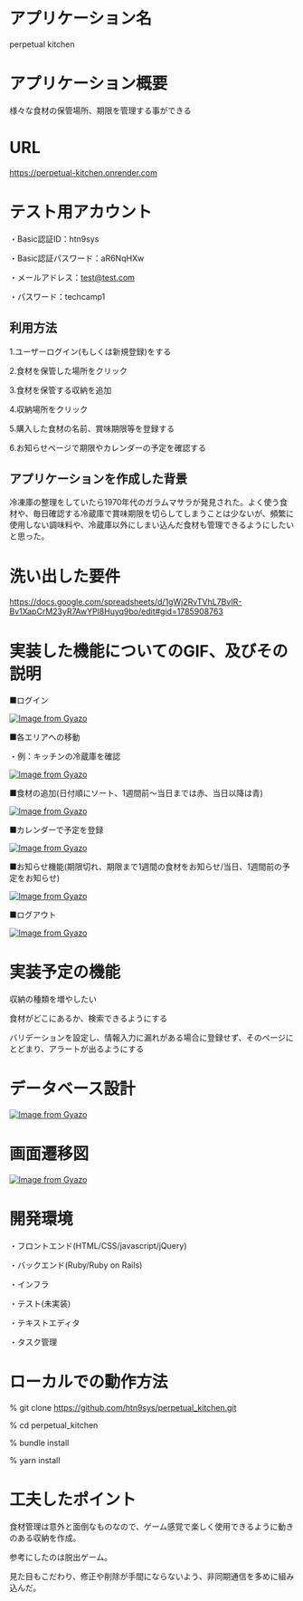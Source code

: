 # アプリケーション名

perpetual kitchen

# アプリケーション概要

様々な食材の保管場所、期限を管理する事ができる

# URL

https://perpetual-kitchen.onrender.com

# テスト用アカウント

・Basic認証ID：htn9sys

・Basic認証パスワード：aR6NqHXw

・メールアドレス：test@test.com

・パスワード：techcamp1

## 利用方法

1.ユーザーログイン(もしくは新規登録)をする

2.食材を保管した場所をクリック

3.食材を保管する収納を追加

4.収納場所をクリック

5.購入した食材の名前、賞味期限等を登録する

6.お知らせページで期限やカレンダーの予定を確認する


## アプリケーションを作成した背景

冷凍庫の整理をしていたら1970年代のガラムマサラが発見された。よく使う食材や、毎日確認する冷蔵庫で賞味期限を切らしてしまうことは少ないが、頻繁に使用しない調味料や、冷蔵庫以外にしまい込んだ食材も管理できるようにしたいと思った。

# 洗い出した要件
https://docs.google.com/spreadsheets/d/1gWj2RvTVhL7BvIR-Bv1XapCrM23yR7AwYPl8Huyq9bo/edit#gid=1785908763

# 実装した機能についてのGIF、及びその説明
■ログイン

[![Image from Gyazo](https://i.gyazo.com/767e7df3cf2afd1a5b654a591a8e8e3a.gif)](https://gyazo.com/767e7df3cf2afd1a5b654a591a8e8e3a)

■各エリアへの移動

・例：キッチンの冷蔵庫を確認

[![Image from Gyazo](https://i.gyazo.com/2503b8e4a237eda16eef6709f889dfb3.gif)](https://gyazo.com/2503b8e4a237eda16eef6709f889dfb3)

■食材の追加(日付順にソート、1週間前～当日までは赤、当日以降は青)

[![Image from Gyazo](https://i.gyazo.com/b661ac79ba714213989343a33e7dce40.gif)](https://gyazo.com/b661ac79ba714213989343a33e7dce40)

■カレンダーで予定を登録

[![Image from Gyazo](https://i.gyazo.com/af42f7fdb8f42b74e634355855217350.gif)](https://gyazo.com/af42f7fdb8f42b74e634355855217350)

■お知らせ機能(期限切れ、期限まで1週間の食材をお知らせ/当日、1週間前の予定をお知らせ)

[![Image from Gyazo](https://i.gyazo.com/32ad8ab89194a60415d1d47a1a3df90c.gif)](https://gyazo.com/32ad8ab89194a60415d1d47a1a3df90c)

■ログアウト

[![Image from Gyazo](https://i.gyazo.com/d11d93025d4dd557ea7e15ec66cefca9.gif)](https://gyazo.com/d11d93025d4dd557ea7e15ec66cefca9)

# 実装予定の機能

収納の種類を増やしたい

食材がどこにあるか、検索できるようにする

バリデーションを設定し、情報入力に漏れがある場合に登録せず、そのページにとどまり、アラートが出るようにする

# データベース設計

[![Image from Gyazo](https://i.gyazo.com/c5b9fd9ef53981f5bf1296db885045a5.png)](https://gyazo.com/c5b9fd9ef53981f5bf1296db885045a5)


# 画面遷移図

[![Image from Gyazo](https://i.gyazo.com/54f48c8c9762c3c30a239add64c617da.png)](https://gyazo.com/54f48c8c9762c3c30a239add64c617da)

# 開発環境

・フロントエンド(HTML/CSS/javascript/jQuery)

・バックエンド(Ruby/Ruby on Rails)

・インフラ

・テスト(未実装)

・テキストエディタ

・タスク管理

# ローカルでの動作方法
% git clone https://github.com/htn9sys/perpetual_kitchen.git

% cd perpetual_kitchen

% bundle install

% yarn install

# 工夫したポイント

食材管理は意外と面倒なものなので、ゲーム感覚で楽しく使用できるように動きのある収納を作成。

参考にしたのは脱出ゲーム。

見た目もこだわり、修正や削除が手間にならないよう、非同期通信を多めに組み込んだ。